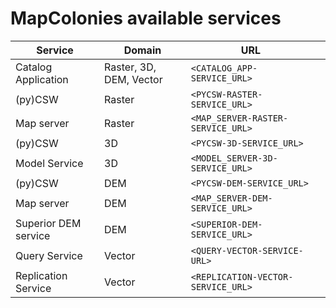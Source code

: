 # MapColonies available services

| Service | Domain | URL | |
|-|-|-|-|
| Catalog Application | Raster, 3D, DEM, Vector | `<CATALOG_APP-SERVICE_URL>` | |
| (py)CSW | Raster | `<PYCSW-RASTER-SERVICE_URL>` | |
| Map server | Raster | `<MAP_SERVER-RASTER-SERVICE_URL>` | |
| (py)CSW | 3D | `<PYCSW-3D-SERVICE_URL>` | |
| Model Service | 3D | `<MODEL_SERVER-3D-SERVICE_URL>` | |
| (py)CSW | DEM |  `<PYCSW-DEM-SERVICE_URL>` | |
| Map server | DEM |  `<MAP_SERVER-DEM-SERVICE_URL>` | |
| Superior DEM service | DEM | `<SUPERIOR-DEM-SERVICE_URL>` | |
| Query Service | Vector | `<QUERY-VECTOR-SERVICE-URL>` | |
| Replication Service | Vector | `<REPLICATION-VECTOR-SERVICE_URL>` | |

<script>
var copy = function(target) {
    var textArea = document.createElement('textarea')
    textArea.setAttribute('style','width:1px;border:0;opacity:0;')
    document.body.appendChild(textArea)
    textArea.textContent = target.innerText
    textArea.select()
    document.execCommand('copy')
    document.body.removeChild(textArea)
}

// setTimeout(()=>{
  var pres = document.querySelectorAll("td code")
  pres.forEach(function(pre){
    var button = document.createElement("button")
    button.style.position = 'relative';
    button.style.top = '4px';
    button.style.height = '24px';
    // button.style.border = '0px';
    button.style.marginLeft = '10px';
    button.innerHTML = '<svg width="18" height="18" viewBox="0 0 24 24"><path d="M10 19h10v1h-10v-1zm14-13v18h-18v-6h-6v-18h18v6h6zm-18 0h10v-4h-14v14h4v-10zm16 2h-1.93c-.669 0-1.293.334-1.664.891l-1.406 2.109h-3.93l-1.406-2.109c-.371-.557-.995-.891-1.664-.891h-2v14h14v-14zm-12 6h10v-1h-10v1zm0 3h10v-1h-10v1z"/></svg>';
    pre.parentNode.nextSibling.nextSibling.appendChild(button);
    button.addEventListener('click', function(e){
      e.preventDefault()
      copy(pre)
    });
  })
// }, 2000);
</script>
